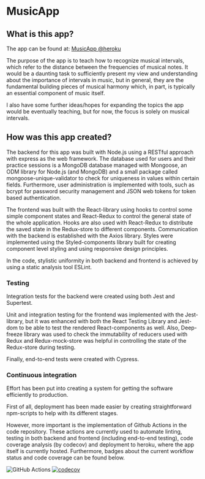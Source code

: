 # MusicApp

## What is this app?

The app can be found at: [MusicApp @heroku](https://musicapp-react.herokuapp.com/)

The purpose of the app is to teach how to recognize musical intervals, which refer to the distance between the frequencies of musical notes. It would be a daunting task to sufficiently present my view and understanding about the importance of intervals in music, but in general, they are the fundamental building pieces of musical harmony which, in part, is typically an essential component of music itself.

I also have some further ideas/hopes for expanding the topics the app would be eventually teaching, but for now, the focus is solely on musical intervals.

## How was this app created?

The backend for this app was built with Node.js using a RESTful approach with express as the web framework. The database used for users and their practice sessions is a MongoDB database managed with Mongoose, an ODM library for Node.js (and MongoDB) and a small package called mongoose-unique-validator to check for uniqueness in values within certain fields. Furthermore, user administration is implemented with tools, such as bcrypt for password security management and JSON web tokens for token based authentication.

The frontend was built with the React-library using hooks to control some simple component states and React-Redux to control the general state of the whole application. Hooks are also used with React-Redux to distribute the saved state in the Redux-store to different components. Communication with the backend is established with the Axios library. Styles were implemented using the Styled-components library built for creating component level styling and using responsive design principles.

In the code, stylistic uniformity in both backend and frontend is achieved by using a static analysis tool ESLint.

### Testing

Integration tests for the backend were created using both Jest and Supertest.

Unit and integration testing for the frontend was implemented with the Jest-library, but it was enhanced with both the React Testing Library and Jest-dom to be able to test the rendered React-components as well. Also, Deep-freeze library was used to check the immutability of reducers used with Redux and Redux-mock-store was helpful in controlling the state of the Redux-store during testing.

Finally, end-to-end tests were created with Cypress.

### Continuous integration

Effort has been put into creating a system for getting the software efficiently to production.

First of all, deployment has been made easier by creating straightforward npm-scripts to help with its different stages.

However, more important is the implementation of Github Actions in the code repository. These actions are currently used to automate linting, testing in both backend and frontend (including end-to-end testing), code coverage analysis (by codecov) and deployment to heroku, where the app itself is currently hosted. Furthermore, badges about the current workflow status and code coverage can be found below.

![GitHub Actions](https://github.com/pprepu/MusicApp/actions/workflows/pipeline.yml/badge.svg)
[![codecov](https://codecov.io/gh/pprepu/MusicApp/branch/master/graph/badge.svg)](https://codecov.io/gh/pprepu/MusicApp)
